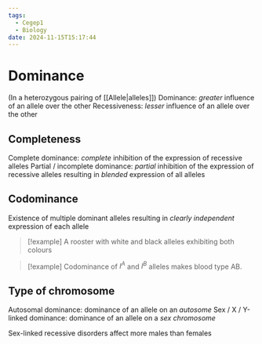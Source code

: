 ```yaml
---
tags:
  - Cegep1
  - Biology
date: 2024-11-15T15:17:44
---
```


# Dominance

(In a heterozygous pairing of [[Allele|alleles]])
Dominance: *greater* influence of an allele over the other
Recessiveness: *lesser* influence of an allele over the other

## Completeness

Complete dominance: *complete* inhibition of the expression of recessive alleles
Partial / incomplete dominance: *partial* inhibition of the expression of recessive alleles resulting in *blended* expression of all alleles

## Codominance

Existence of multiple dominant alleles resulting in *clearly independent* expression of each allele

> [!example] A rooster with white and black alleles exhibiting both colours

> [!example] Codominance of $I^A$ and $I^B$ alleles makes blood type AB.

## Type of chromosome

Autosomal dominance: dominance of an allele on an *autosome*
Sex / X / Y-linked dominance: dominance of an allele on a *sex chromosome*

Sex-linked recessive disorders affect more males than females